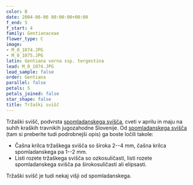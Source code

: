 ```yaml
---
color: B
date: 2004-06-06 00:00:00+00:00
f_end: 5
f_start: 4
family: Gentianaceae
flower_type: C
image:
- M_0_1074.JPG
- M_0_1075.JPG
latin: Gentiana verna ssp. tergestina
lead: M_0_1074.JPG
lead_sample: false
order: Gentiana
parallel: false
petals: 5
petals_joined: false
star_shape: false
title: Tržaški svišč
---
```

Tržaški svišč, podvrsta [spomladanskega svišča](../gentianavernassp.verna/), cveti v aprilu in maju na suhih kraških travnikih jugozahodne Slovenije. Od [spomladanskega svišča](../gentianavernassp.verna/) (tam si preberite tudi podrobnejši opis) ga boste ločili takole:

-   Čašna krilca tržaškega svišča so široka 2--4 mm, čašna krilca spomladanskega pa 1--2 mm.
-   Listi rozete tržaškega svišča so ozkosuličasti, listi rozete spomladanskega svišča pa širokosuličasti ali elipsasti.

Tržaški svišč je tudi nekaj višji od spomladanskega.
